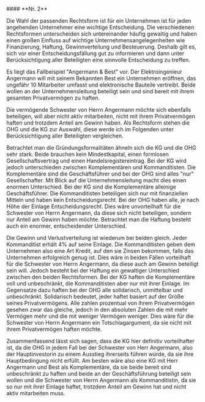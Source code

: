 \#### \*\*Nr. 2\*\*



Die Wahl der passenden Rechtsform ist für ein Unternehmen ist für jeden angehenden Unternehmer eine wichtige Entscheidung. Die verschiedenen Rechtsformen unterscheiden sich untereinander häufig gewaltig und haben einen großen Einfluss auf wichtige Unternehmensangelegenheiten wie Finanzierung, Haftung, Gewinnverteilung und Besteuerung. Deshalb gilt es, sich vor einer Entscheidungsfällung gut zu informieren und dann unter Berücksichtigung aller Beteiligten eine sinnvolle Entscheidung zu treffen.

Es liegt das Fallbeispiel "Angermann \& Best" vor. Der Elektroingenieur Angermann will mit seinem Bekannten Best ein Unternehmen eröffnen, das ungefähr 10 Mitarbeiter umfasst und elektronische Bauteile vertreibt. Beide wollen an der Unternehmensleitung beteiligt sein und sind bereit mit ihrem gesamten Privatvermögen zu haften.

Die vermögende Schwester von Herrn Angermann möchte sich ebenfalls beteiligen, will aber nicht aktiv mitarbeiten, nicht mit ihrem Privatvermögen haften und trotzdem Anteil am Gewinn haben. Als Rechtsform stehen die OHG und die KG zur Auswahl, diese werde ich im Folgenden unter Berücksichtigung aller Beteiligten vergleichen.



Betrachtet man die Gründungsformalitäten ähneln sich die KG und die OHG sehr stark. Beide brauchen kein Mindestkapital, einen formlosen Gesellschaftsvertrag und einen Handelsregistereintrag. Bei der KG wird jedoch unterschieden zwischen Komplementären und Kommanditisten. Die Komplementäre sind die Geschäftsführer und bei der OHG sind alles "nur" Gesellschafter. Mit Blick auf die Unternehmensleitung macht dies einen enormen Unterschied. Bei der KG sind die Komplementäre alleinige Geschäftsführer. Die Kommanditisten beteiligen sich nur mit finanziellen Mitteln und haben kein Entscheidungsrecht. Bei der OHG haben alle, je nach Höhe der Einlage Entscheidungsrecht. Dies wäre unvorteilhaft für die Schwester von Herrn Angermann, da diese sich nicht beteiligen, sondern nur Anteil am Gewinn haben möchte. Betrachtet man die Haftung besteht auch ein enormer, entscheidender Unterschied. 

Die Gewinn und Verlustverteilung ist wiederum bei beiden gleich. Jeder Kommanditist erhält 4% auf seine Einlage. Die Kommanditisten geben dem Unternehmen also eine Art Kredit, auf den sie Zinsen bekommen, falls das Unternehmen erfolgreich genug ist. Dies wäre in beiden Fällen vorteilhaft für die Schwester von Herrn Angermann, da diese auch am Gewinn beteiligt sein will. Jedoch besteht bei der Haftung ein gewaltiger Unterschied zwischen den beiden Rechtsformen. Bei der KG haften die Komplementäre voll und unbeschränkt, die Kommanditisten aber nur mit ihrer Einlage. Im Gegensatze dazu haften bei der OHG alle solidarisch, unmittelbar und unbeschränkt. Solidarisch bedeutet, jeder haftet basiert auf der Größe seines Privatvermögens. Alle zahlen prozentual von ihrem Privatvermögen gesehen zwar das gleiche, jedoch in den absoluten Zahlen die mit mehr Vermögen mehr und die mit weniger Vermögen weniger. Dies wäre für die Schwester von Herrn Angermann ein Totschlagargument, da sie nicht mit ihrem Privatvermögen haften möchte.



Zusammenfassend lässt sich sagen, dass die KG hier definitiv vorteilhafter ist, da die OHG in jedem Fall bei der Schwester von Herr Angermann, also der Hauptinvestorin zu einem Ausstieg ihrerseits führen würde, da sie ihre Hauptbedingung nicht erfüllt. Am besten wäre also eine KG mit Herr Angermann und Best als Komplementäre, da sie beide bereit sind unbeschränkt zu haften und beide an der Geschäftsführung beteiligt sein wollen und die Schwester von Herrn Angermann als Kommanditistin, da sie so nur mit ihrer Einlage haftet, trotzdem Anteil am Gewinn hat und nicht aktiv mitarbeiten muss.

